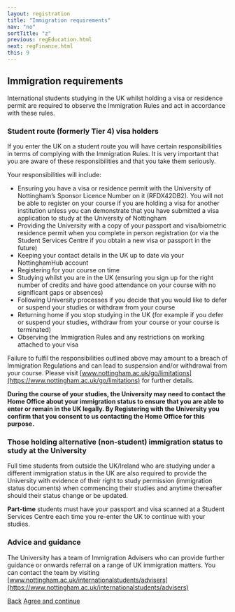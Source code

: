```yaml
---
layout: registration
title: "Immigration requirements"
nav: "no"
sortTitle: "z"
previous: regEducation.html
next: regFinance.html
this: 9
---
```


## Immigration requirements

International students studying in the UK whilst holding a visa or residence permit are required to observe the Immigration Rules and act in accordance with these rules.

### Student route (formerly Tier 4) visa holders

If you enter the UK on a student route you will have certain responsibilities in terms of complying with the Immigration Rules. It is very important that you are aware of these responsibilities and that you take them seriously.

Your responsibilities will include:

- Ensuring you have a visa or residence permit with the University of Nottingham’s Sponsor Licence Number on it (RFDX42DB2). You will not be able to register on your course if you are holding a visa for another institution unless you can demonstrate that you have submitted a visa application to study at the University of Nottingham
- Providing the University with a copy of your passport and visa/biometric residence permit when you complete in person registration (or via the Student Services Centre if you obtain a new visa or passport in the future)
- Keeping your contact details in the UK up to date via your NottinghamHub account
- Registering for your course on time
- Studying whilst you are in the UK (ensuring you sign up for the right number of credits and have good attendance on your course with no significant gaps or absences)
- Following University processes if you decide that you would like to defer or suspend your studies or withdraw from your course
- Returning home if you stop studying in the UK (for example if you defer or suspend your studies, withdraw from your course or your course is terminated)
- Observing the Immigration Rules and any restrictions on working attached to your visa

Failure to fulfil the responsibilities outlined above may amount to a breach of Immigration Regulations and can lead to suspension and/or withdrawal from your course.  Please visit  [www.nottingham.ac.uk/go/limitations](https://www.nottingham.ac.uk/go/limitations) for further details.

**During the course of your studies, the University may need to contact the Home Office about your immigration status to ensure that you are able to enter or remain in the UK legally. By Registering with the University you confirm that you consent to us contacting the Home Office for this purpose.**



### Those holding alternative (non-student) immigration status to study at the University

Full time students from outside the UK/Ireland who are studying under a different immigration status in the UK are also required to provide the University with evidence of their right to study permission (immigration status documents) when commencing their studies and anytime thereafter should their status change or be updated.

**Part-time** students must have your passport and visa scanned at a Student Services Centre each time you re-enter the UK to continue with your studies.



### Advice and guidance

The University has a team of Immigration Advisers who can provide further guidance or onwards referral on a range of UK immigration matters. You can contact the team by visiting [www.nottingham.ac.uk/internationalstudents/advisers](https://www.nottingham.ac.uk/internationalstudents/advisers)


<div id="buttons">
  <a class="btn btn-outline-secondary" href="{{page.previous}}">Back</a>
  <a class="btn btn-primary" type="submit" href="{{page.next}}">Agree and continue</a>
</div>
